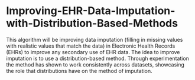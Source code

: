 # Improving-EHR-Data-Imputation-with-Distribution-Based-Methods

This algorithm will be improving data imputation (filling in missing values with realistic
values that match the data) in Electronic Health Records (EHRs) to improve any secondary use
of EHR data. The idea to improve imputation is to use a distribution-based method. Through
experimentation the method has shown to work consistently across datasets, showcasing the role
that distributions have on the method of imputation.


